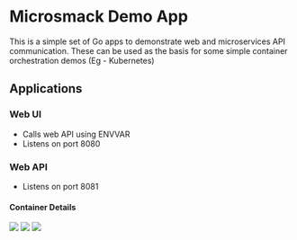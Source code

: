 # Microsmack Demo App

This is a simple set of Go apps to demonstrate web and microservices API communication. These can be used as the basis for some simple container orchestration demos (Eg - Kubernetes)

## Applications

### Web UI
  - Calls web API using ENVVAR
  - Listens on port 8080  
  
### Web API
  - Listens on port 8081

#### Container Details
[![](https://images.microbadger.com/badges/image/chzbrgr71/smackapi.svg)](https://microbadger.com/images/chzbrgr71/smackapi "Get your own image badge on microbadger.com")
[![](https://images.microbadger.com/badges/version/chzbrgr71/smackapi.svg)](https://microbadger.com/images/chzbrgr71/smackapi "Get your own version badge on microbadger.com")
[![](https://images.microbadger.com/badges/commit/chzbrgr71/smackapi.svg)](https://microbadger.com/images/chzbrgr71/smackapi "Get your own commit badge on microbadger.com")